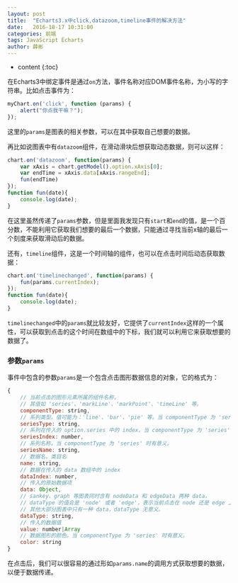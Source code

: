 ```yaml
---
layout: post
title:  "Echarts3.x中click,datazoom,timeline事件的解决方法"
date:   2016-10-17 10:31:00
categories: 前端
tags: JavaScript Echarts
author: 薛彬
---
```


* content
{:toc}

在Echarts3中绑定事件是通过`on`方法，事件名称对应DOM事件名称，为小写的字符串。比如点击事件为：





```javascript
myChart.on('click', function (params) {
    alert("你点我干嘛？");
});
```

这里的`params`是图表的相关参数，可以在其中获取自己想要的数据。

再比如说图表中有`datazoom`组件，在滑动滑块后想获取动态数据，则可以这样：

```javascript
chart.on('datazoom', function(params) {
    var xAxis = chart.getModel().option.xAxis[0];
    var endTime = xAxis.data[xAxis.rangeEnd];
    fun(endTime)
});
function fun(date){
    console.log(date);
}
```

在这里虽然传递了`params`参数，但是里面我发现只有`start`和`end`的值，是一个百分数，不能利用它获取我们想要的最后一个数据，只能通过寻找当前x轴的最后一个刻度来获取滑动后的数据。

还有，`timeline`组件，这是一个时间轴的组件，也可以在点击时间后动态获取数据：

```javascript
chart.on('timelinechanged', function(params) {
    fun(params.currentIndex);
});
function fun(date){
    console.log(date);
}
```

`timelinechanged`中的`params`就比较友好，它提供了`currentIndex`这样的一个属性，可以获取到点击的这个时间在数组中的下标，我们就可以利用它来获取想要的数据了。

### 参数`params`

事件中包含的参数`params`是一个包含点击图形数据信息的对象，它的格式为：

```javascript
{
    // 当前点击的图形元素所属的组件名称，
    // 其值如 'series'、'markLine'、'markPoint'、'timeLine' 等。
    componentType: string,
    // 系列类型。值可能为：'line'、'bar'、'pie' 等。当 componentType 为 'series' 时有意义。
    seriesType: string,
    // 系列在传入的 option.series 中的 index。当 componentType 为 'series' 时有意义。
    seriesIndex: number,
    // 系列名称。当 componentType 为 'series' 时有意义。
    seriesName: string,
    // 数据名，类目名
    name: string,
    // 数据在传入的 data 数组中的 index
    dataIndex: number,
    // 传入的原始数据项
    data: Object,
    // sankey、graph 等图表同时含有 nodeData 和 edgeData 两种 data，
    // dataType 的值会是 'node' 或者 'edge'，表示当前点击在 node 还是 edge 上。
    // 其他大部分图表中只有一种 data，dataType 无意义。
    dataType: string,
    // 传入的数据值
    value: number|Array
    // 数据图形的颜色。当 componentType 为 'series' 时有意义。
    color: string
}
```

在点击后，我们可以很容易的通过形如`params.name`的调用方式获取想要的数据，以便于数据传递。




